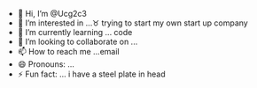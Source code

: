 - 👋 Hi, I’m @Ucg2c3
- 👀 I’m interested in ...♉ trying to start my own start up company 
- 🌱 I’m currently learning ... code 
- 💞️ I’m looking to collaborate on ...
- 📫 How to reach me ...email
- 😄 Pronouns: ...
- ⚡ Fun fact: ... i have a steel plate in head 

<!---
Ucg2c3/Ucg2c3 is a ✨ special ✨ repository because its `README.md` (this file) appears on your GitHub profile.
You can click the Preview link to take a look at your changes.
--->
